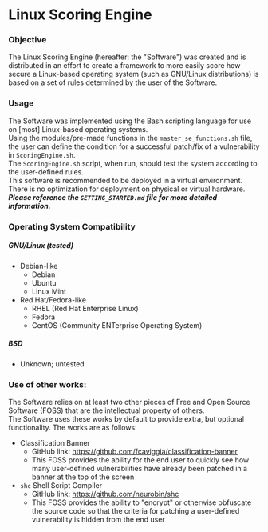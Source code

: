# Linux Scoring Engine

### Objective
The Linux Scoring Engine (hereafter: the "Software") was created and is distributed in an effort to create a framework to more easily score how secure a Linux-based operating system (such as GNU/Linux distributions) is based on a set of rules determined by the user of the Software.

### Usage
The Software was implemented using the Bash scripting language for use on [most] Linux-based operating systems.  
Using the modules/pre-made functions in the `master_se_functions.sh` file, the user can define the condition for a successful patch/fix of a vulnerability in `ScoringEngine.sh`.  
The `ScoringEngine.sh` script, when run, should test the system according to the user-defined rules.   
This software is recommended to be deployed in a virtual environment. There is no optimization for deployment on physical or virtual hardware.  
***Please reference the `GETTING_STARTED.md` file for more detailed information.***

### Operating System Compatibility
##### GNU/Linux (tested)
- Debian-like
    - Debian
    - Ubuntu
    - Linux Mint
- Red Hat/Fedora-like
    - RHEL (Red Hat Enterprise Linux)
    - Fedora
    - CentOS (Community ENTerprise Operating System)  

##### BSD
- Unknown; untested

### Use of other works:
The Software relies on at least two other pieces of Free and Open Source Software (FOSS) that are the intellectual property of others.  
The Software uses these works by default to provide extra, but optional functionality.
The works are as follows:
- Classification Banner
    - GitHub link: https://github.com/fcaviggia/classification-banner
    - This FOSS provides the ability for the end user to quickly see how many user-defined vulnerabilities have already been patched in a banner at the top of the screen
- `shc` Shell Script Compiler
    - GitHub link: https://github.com/neurobin/shc
    - This FOSS provides the ability to "encrypt" or otherwise obfuscate the source code so that the criteria for patching a user-defined vulnerability is hidden from the end user
